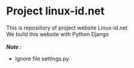 # Project linux-id.net

This is reposiitory of project website Linux-id.net
<br>
We build this website with Python Django
<br><br>
***Note :***
- Ignore file settings.py

